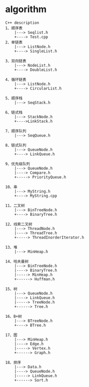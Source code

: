 # algorithm
    C++ description 
    1、顺序表	
        |---> Seqlist.h	
        +----> Test.cpp	
    2、单链表	
        |---> ListNode.h	
        +----> SingleList.h	

    3、双向链表	
        |---> NodeList.h	
        +----> DoubleList.h	

    4、循环链表	
        |---> ListNode.h	
        +----> CircularList.h	

    5、顺序栈	
        |---> SeqStack.h	

    6、链式栈	
        |---> StackNode.h	
        +---->LinkStack.h	

    7、顺序队列	
        |---> SeqQueue.h	

    8、链式队列	
        |---> QueueNode.h	
        +----> LinkQueue.h	

    9、优先级队列	
        |---> QueueNode.h	
        |----> Compare.h	
        +-----> PriorityQueue.h	

    10、串	
        |---> MyString.h	
        +----> MyString.cpp	

    11、二叉树	
        |---> BinTreeNode.h	
        +----> BinaryTree.h	

    12、线索二叉树
        |---> ThreadNode.h	
        |----> ThreadTree.h	
        +-----> ThreadInorderIterator.h	

    13、堆	
        |---> MinHeap.h	

    14、哈夫曼树	
        |---> BinTreeNode.h	
        |----> BinaryTree.h	
        |-----> MinHeap.h	
        +------> Huffman.h	

    15、树	
        |---> QueueNode.h	
        |----> LinkQueue.h	
        |-----> TreeNode.h	
        +------> Tree.h	

    16、B+树	
        |---> BTreeNode.h	
        +----> BTree.h	

    17、图	
        |---> MinHeap.h	
        |----> Edge.h	
        |-----> Vertex.h	
        +------> Graph.h	

    18、排序	
        |---> Data.h
        |----> QueueNode.h	
        |-----> LinkQueue.h	
        +------> Sort.h	

